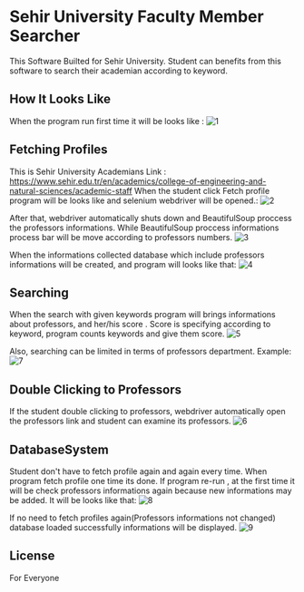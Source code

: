 # Sehir University Faculty Member Searcher

This Software Builted for Sehir University. Student can benefits from this software to search their academian according to keyword.

## How It Looks Like
When the program run first time it will be looks like :
![1](https://user-images.githubusercontent.com/63451008/90455077-ad79a680-e0fd-11ea-8f17-ce65aa7366d4.PNG)



## Fetching Profiles
This is Sehir University Academians Link : https://www.sehir.edu.tr/en/academics/college-of-engineering-and-natural-sciences/academic-staff
When the student click Fetch profile program will be looks like and selenium webdriver will be opened.:
![2](https://user-images.githubusercontent.com/63451008/90455198-2416a400-e0fe-11ea-9851-9d73b32acaf8.PNG)


After that, webdriver automatically shuts down and BeautifulSoup proccess the professors informations.
While BeautifulSoup proccess informations process bar will be move according to professors numbers.
![3](https://user-images.githubusercontent.com/63451008/90455256-4dcfcb00-e0fe-11ea-8757-d420d4e52367.PNG)


When the informations collected  database which include professors informations will be created, and program will looks like that:
![4](https://user-images.githubusercontent.com/63451008/90455345-81aaf080-e0fe-11ea-8ab9-22c9ff45d4c3.PNG)


## Searching
When the search with given keywords program will brings informations about professors, and her/his score . Score is specifying according to keyword, program counts keywords and give them score.
![5](https://user-images.githubusercontent.com/63451008/90455562-039b1980-e0ff-11ea-81d4-39e64d35a36f.PNG)


Also, searching can be limited in terms of professors department. Example:
![7](https://user-images.githubusercontent.com/63451008/90455851-d307af80-e0ff-11ea-889c-a9f518e016a5.PNG)



## Double Clicking to Professors
If the student double clicking to professors, webdriver automatically open the professors link and student can examine its professors.
![6](https://user-images.githubusercontent.com/63451008/90455780-a18ee400-e0ff-11ea-9830-f2cbb76f4538.PNG)


## DatabaseSystem
Student don't have to fetch profile again and again every time. When program fetch profile one time its done.
If program re-run , at the first time it will be check professors informations again because new informations may be added.
It will be looks like that:
![8](https://user-images.githubusercontent.com/63451008/90455949-1d892c00-e100-11ea-8268-4d19247da561.PNG)


If no need to fetch profiles again(Professors informations not changed) database loaded successfully informations will be displayed.
![9](https://user-images.githubusercontent.com/63451008/90455980-398ccd80-e100-11ea-8dec-5a79c7f606b4.PNG)




## License
For Everyone
